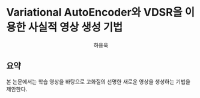 # Variational AutoEncoder와 VDSR을 이용한 사실적 영상 생성 기법
<center> 하용욱 </center>

## 요약

본 논문에서는 학습 영상을 바탕으로 고화질의 선명한 새로운 영상을 생성하는 기법을 제안한다. 
